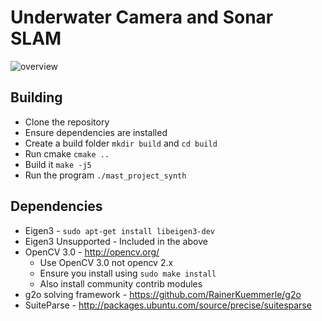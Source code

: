 # Underwater Camera and Sonar SLAM


![overview](doc/readme_overview.png)


## Building

* Clone the repository
* Ensure dependencies are installed
* Create a build folder `mkdir build` and `cd build`
* Run cmake `cmake ..`
* Build it `make -j5`
* Run the program `./mast_project_synth`


## Dependencies

* Eigen3 - `sudo apt-get install libeigen3-dev`
* Eigen3 Unsupported - Included in the above
* OpenCV 3.0 - http://opencv.org/
    * Use OpenCV 3.0 not opencv 2.x
    * Ensure you install using `sudo make install`
    * Also install community contrib modules
* g2o solving framework - https://github.com/RainerKuemmerle/g2o
* SuiteParse - http://packages.ubuntu.com/source/precise/suitesparse


